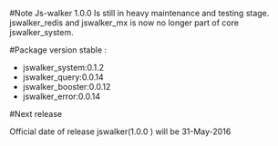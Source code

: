#Note 
Js-walker 1.0.0 Is still in heavy maintenance and testing stage.
jswalker_redis and jswalker_mx is now no longer part of core jswalker_system.


#Package version stable :

- jswalker_system:0.1.2
- jswalker_query:0.0.14
- jswalker_booster:0.0.12
- jswalker_error:0.0.14

#Next release

Official date of release jswalker(1.0.0 ) will be 31-May-2016
